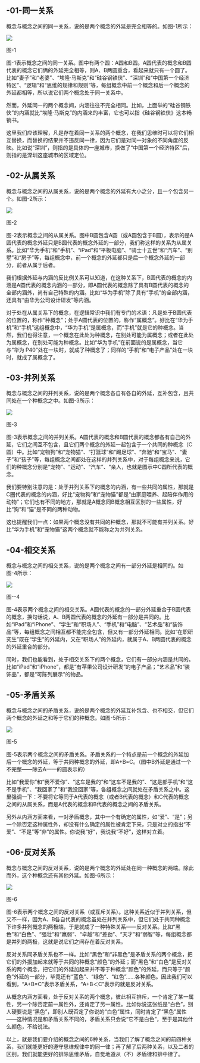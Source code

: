 ## \-01-同一关系

概念与概念之间的同一关系，说的是两个概念的外延是完全相等的。如图-1所示：

![](https://pic1.zhimg.com/v2-7d6e9ddb6aa8a64790b2fe7451e59acc_b.jpg)

图-1

图-1表示概念之间的同一关系。图中有两个圆：A圆和B圆。A圆代表的概念和B圆代表的概念它们俩的外延完全相等，则A、B两圆重合，看起来就只有一个圆了。比如“妻子”和“老婆”、“埃隆·马斯克”和“硅谷钢铁侠”、“深圳”和“中国第一个经济特区”、“逻辑”和“思维的规律和规则”等，每组概念中前一个概念和后一个概念的外延都相等，所以说它们两个概念处于同一关系中。

然而，外延同一的两个概念间，内涵往往不完全相同。比如，上面举的“硅谷钢铁侠”的内涵就比“埃隆·马斯克”的内涵来的丰富，它也可以指《硅谷钢铁侠》这本畅销书。

这里我们应该理解，凡是存在着同一关系的两个概念，在我们思维时可以将它们相互替换，而替换的结果并不违反同一律，因为它们是对同一对象的不同角度的反映。比如说“深圳”，则指的是具体的一座城市，换做了“中国第一个经济特区”后，则指的是深圳这座城市的区域定位。

## \-02-从属关系

概念与概念之间的从属关系，说的是两个概念的外延有大小之分，且一个包含另一个。如图-2所示：

![](https://pic4.zhimg.com/v2-33394f5073e1c88a6df2919979454933_b.jpg)

图-2

图-2表示概念之间的从属关系。图中B圆包含A圆（或A圆包含于B圆），表示的是A圆代表的概念外延只是B圆代表的概念外延的一部分，我们称这样的关系为从属关系。比如“华为手机”和“手机”、“iPad”和“平板电脑”、“骑士十五世”和“汽车”、“别墅”和“房子”等，每组概念中，前一个概念的外延都只是后一个概念外延的一部分，前者从属于后者。

我们根据外延与内涵的反比例关系可以知道，在这种关系下，B圆代表的概念的内涵是A圆代表的概念内涵的一部分，即A圆代表的概念除了具有B圆代表的概念的全部内涵外，尚有自己特殊的内涵。比如“华为手机”除了具有“手机”的全部内涵，还具有“由华为公司设计研发”等内涵。

对于处在从属关系下的概念，在逻辑常识中我们有专门的术语：凡是处于B圆代表的位置的，称作“种概念”；处于A圆代表的位置的，称作“属概念”。好比在“华为手机”和“手机”这组概念中，“华为手机”是属概念，而“手机”就是它的种概念。当然，我们也得注意，一个概念在此处为种概念，在别处可能为属概念；或者在此处为属概念，在别处可能为种概念。比如“华为手机”在前面说的是属概念，当它与“华为 P40”处在一块时，就成了种概念了；同样的“手机”和“电子产品”处在一块时，就成了属概念了。

## \-03-并列关系

概念与概念之间的并列关系，说的是两个概念各自有各自的外延，互补包含，且共同处在一个种概念之中。如图-3所示：

![](https://pic2.zhimg.com/v2-ad59002d18c1768e8a89c328a98c9ac1_b.jpg)

图-3

图-3表示概念之间的并列关系。A圆代表的概念和B圆代表的概念都各有自己的外延，它们之间互不包含，且它们两个概念的外延一起包含于一个共同的种概念（C圆）中。比如“宠物狗”和“宠物猫”、“打篮球”和“踢足球”、“奔驰”和“宝马”、“妻子”和“孩子”等，每组概念之间都处在这样的并列关系中，对于每组概念来说，它们的种概念分别是“宠物”、“运动”、“汽车”、“亲人，也就是图示中C圆所代表的概念。

我们要特别注意的是：处于并列关系下的概念的内涵，有一些共同的属性，那就是C圈代表的概念的内涵，好比“宠物狗”和“宠物猫”都是“由家庭喂养、起陪伴作用的动物”；它们也有不同的地方，那就是A概念同B概念相互区别的一些属性，好比“狗”和“猫”是不同的两种动物。

这也提醒我们一点：如果两个概念没有共同的种概念，那就不可能有并列关系。好比“华为手机”和“宠物猫”这两个概念就不能称之为并列关系。

## \-04-相交关系

概念与概念之间的相交关系，说的是两个概念之间有一部分外延是相同的。如图-4所示：

![](https://pic3.zhimg.com/v2-87f9ac4e401fc598d4214b4a76d55d9a_b.jpg)

图--4

图-4表示两个概念之间的相交关系。A圆代表的概念的一部分外延重合于B圆代表的概念，换句话说，A、B两圆代表的概念的外延有一部分是共同的。比如“iPad”和“iPhone”、“学生”和“职场人”、“手机”和“电脑”、“艺术品”和“装饰品”等，每组概念之间相互都不能完全包含，但又有一部分外延相同。比如“在职研究生”既在“学生”的外延内，又在“职场人”的外延内，就属于A、B两圆代表的概念的外延重合的部分。

同时，我们也能看到，处于相交关系下的两个概念，它们有一部分内涵是共同的。比如“iPad”和“iPhone”，都是“有苹果公司设计研发”的电子产品；“艺术品”和“装饰品”，都是“可陈列展示”的物品。

## \-05-矛盾关系

概念与概念之间的矛盾关系，说的是两个概念的外延互补包含、也不相交，但它们两个概念的外延之和等于它们的种概念。如图-5所示：

![](https://pic3.zhimg.com/v2-8f284c104cc247a0f10fe659fa162f3e_b.jpg)

图-5

图-5表示两个概念之间的矛盾关系。矛盾关系的一个特点是前一个概念的外延加后一个概念的外延，等于共同种概念的外延，即A+B=C。（图中B外延是通过一个不完整——除去A——的圆表示的）

比如“我爱你”和“我不爱你”、“这车是我的”和“这车不是我的”、“这是部手机”和“这不是手机”、“我回家了”和“我没回家”等，各组概念之间就处在矛盾关系之中。这里强调一下：不要将它等同于A代表的概念（或者B代表的概念）和C代表的概念之间的从属关系，而是A代表的概念和B代表的概念之间的矛盾关系。

另外从内涵方面来看，一对矛盾概念，其中一个有确定的属性，如“爱”、“是”；另一个除否定这种属性外，却没有什么确定的属性被肯定下来，只是对立的指出“不爱”、“不是”等“非”的属性。你说我“好”，我说我“不好”，这样对立着。

## \-06-反对关系

概念与概念之间的反对关系，说的是两个概念的外延处在同一种概念的两端。除此而外，这个种概念还有其他外延。如图-6所示：

![](https://pic2.zhimg.com/v2-47a50e507ea2837ae86a4338d27fcf69_b.jpg)

图-6

图-6表示两个概念之间的反对关系（或互斥关系）。这种关系近似于并列关系，但又不一样，因为A、B各自代表的概念虽处在并列关系中，但它们处于共同种概念下许多并列概念的两极端，于是就成了一种特殊关系——反对关系。比如“黑色”和“白色”、“强壮”和“羸弱”、“卓越”和“差劲”、“天才”和“弱智”等，每组概念都是并列的两极，这就是说它们之间存在着反对关系。

反对关系同矛盾关系也不一样。比如“黑色”和“非黑色”是矛盾关系的两个概念，把它们的外援加起来就等于共同的种概念“颜色”的外延；而“黑色”和“白色”是反对关系的两个概念，把它们的外延加起来并不等于种概念“颜色”的外延，而只等于“颜色”外延的一部分，毕竟还有“蓝色”、“绿色”、“红色”……各种颜色。因此我们可以看到，“A+B=C”表示矛盾关系，“A+B＜C”表示的就是反对关系。

从概念内涵方面看，处于反对关系的两个概念，彼此相互排斥，一个肯定了某一属性，另一个除否定前一属性外，还肯定了另一属性。比如你说这张纸是“白色”，别人硬要说是“黑色”，即别人既否定了你说的“白色”属性，同时肯定了“黑色”属性——这种情况是和矛盾关系不同的，矛盾关系只会说“它不是白色”，至于是其他什么颜色，不给说法。

以上，就是我们要介绍的概念之间的6种关系，当我们了解了概念之间的前四种关系，我们就能更好的遵守思维规律中的同一律；再了解了后两种关系，以及二者的区别，我们就能更好的排除思维矛盾，自觉地遵从（不）矛盾律和排中律了。